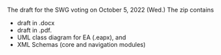 The draft for the SWG voting on October 5, 2022 (Wed.)
The zip contains
- draft in .docx
- draft in .pdf.
- UML class diagram for EA (.eapx), and
- XML Schemas (core and navigation modules)

